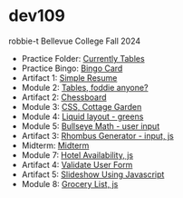 # dev109
robbie-t
Bellevue College Fall 2024<br>
<UL>
<li>Practice Folder: <a href="https://robbiet-bc.github.io/dev109/m02/Practice/index.html" target="_blank">Currently Tables</a></li>
<li>Practice Bingo: <a href="https://robbiet-bc.github.io/dev109/Practice/index.html" target="_blank">Bingo Card</a></li>
<li>Artifact 1: <a href="https://robbiet-bc.github.io/dev109/a1/index.html" target="_blank">Simple Resume</a></li>
<li>Module 2: <a href="https://robbiet-bc.github.io/dev109/m02/index.html" target="_blank">Tables, foddie anyone?</a></li>
<li>Artifact 2: <a href="https://robbiet-bc.github.io/dev109/a2/index.html" target="_blank">Chessboard</a></li>
<li>Module 3: <a href="https://robbiet-bc.github.io/dev109/m03/index.html" target="_blank">CSS, Cottage Garden</a></li>
<li>Module 4: <a href="https://robbiet-bc.github.io/dev109/m04/index.html" target="_blank">Liquid layout - greens</a></li>
<li>Module 5: <a href="https://robbiet-bc.github.io/dev109/m05/index.html" target="_blank">Bullseye Math - user input</a></li>
<li>Artifact 3: <a href="https://robbiet-bc.github.io/dev109/a3/index.html" target="_blank">Rhombus Generator - input, js</a></li>
<li>Midterm: <a href="https://robbiet-bc.github.io/dev109/midterm/index.html" target="_blank">Midterm</a></li>
<li>Module 7: <a href="https://robbiet-bc.github.io/dev109/m07/index.html" target="_blank">Hotel Availability, js</a></li>
<li>Artifact 4: <a href="https://robbiet-bc.github.io/dev109/a4/index.html" target="_blank">Validate User Form</a></li>
<li>Artifact 5: <a href="https://robbiet-bc.github.io/dev109/a5/index.html" target="_blank">Slideshow Using Javascript</a></li>
<li>Module 8: <a href="https://robbiet-bc.github.io/dev109/m08/index.html" target="_blank">Grocery List, js</a></li>
</UL>

